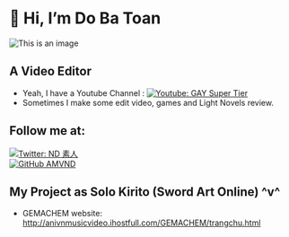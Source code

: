 # 👋 Hi, I’m Do Ba Toan
![This is an image](https://imgur.com/YqYmDg1.png)  
## A Video Editor 
- Yeah, I have a Youtube Channel : [![Youtube: GAY Super Tier](https://img.shields.io/youtube/channel/subscribers/UCU7cG-eGuJ1kO93pIMdi90g?style=social)](https://www.youtube.com/channel/UCU7cG-eGuJ1kO93pIMdi90g)
- Sometimes I make some edit video, games and Light Novels review. 
## Follow me at: 
[![Twitter: ND 素人](https://img.shields.io/twitter/follow/nd_amv?style=social)](https://twitter.com/nd_amv)
<br>
[![GitHub AMVND](https://img.shields.io/github/followers/AMVND?label=follow&style=social)](https://github.com/AMVND)
## My Project as Solo Kirito (Sword Art Online) ^v^ 
- GEMACHEM website: http://anivnmusicvideo.ihostfull.com/GEMACHEM/trangchu.html
<!---
AMVND/AMVND is a ✨ special ✨ repository because its `README.md` (this file) appears on your GitHub profile.
You can click the Preview link to take a look at your changes.
--->

